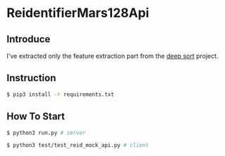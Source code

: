 # ReidentifierMars128Api

## Introduce

I've extracted only the feature extraction part from the [deep sort](https://github.com/nwojke/deep_sort) project.

## Instruction

```bash
$ pip3 install -r requirements.txt
```

## How To Start

```bash
$ python3 run.py # server
```

```bash
$ python3 test/test_reid_mock_api.py # client 
```



